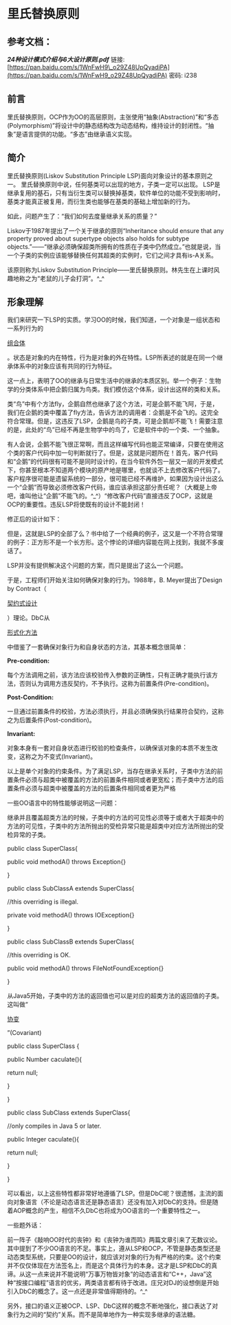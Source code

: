 # 里氏替换原则

## 参考文档：

_**24种设计模式介绍与6大设计原则.pdf**_   链接: [https://pan.baidu.com/s/1WnFwH9\_o29Z48UpQyadiPA](https://pan.baidu.com/s/1WnFwH9_o29Z48UpQyadiPA) 密码: i238

## 前言

里氏替换原则，OCP作为OO的高层原则，主张使用“抽象\(Abstraction\)”和“多态\(Polymorphism\)”将设计中的静态结构改为动态结构，维持设计的封闭性。“抽象”是语言提供的功能。“多态”由继承语义实现。

## 简介

里氏替换原则\(Liskov Substitution Principle LSP\)面向对象设计的基本原则之一。 里氏替换原则中说，任何基类可以出现的地方，子类一定可以出现。 LSP是继承复用的基石，只有当衍生类可以替换掉基类，软件单位的功能不受到影响时，基类才能真正被复用，而衍生类也能够在基类的基础上增加新的行为。

如此，问题产生了：“我们如何去度量继承关系的质量？”

Liskov于1987年提出了一个关于继承的原则“Inheritance should ensure that any property proved about supertype objects also holds for subtype objects.”——“继承必须确保超类所拥有的性质在子类中仍然成立。”也就是说，当一个子类的实例应该能够替换任何其超类的实例时，它们之间才具有is-A关系。

该原则称为Liskov Substitution Principle——里氏替换原则。林先生在上课时风趣地称之为“老鼠的儿子会打洞”。^\_^

## 形象理解

我们来研究一下LSP的实质。学习OO的时候，我们知道，一个对象是一组状态和一系列行为的

[组合体](https://baike.baidu.com/item/%E7%BB%84%E5%90%88%E4%BD%93)

。状态是对象的内在特性，行为是对象的外在特性。LSP所表述的就是在同一个继承体系中的对象应该有共同的行为特征。

这一点上，表明了OO的继承与日常生活中的继承的本质区别。举一个例子：生物学的分类体系中把企鹅归属为鸟类。我们模仿这个体系，设计出这样的类和关系。

类“鸟”中有个方法fly，企鹅自然也继承了这个方法，可是企鹅不能飞阿，于是，我们在企鹅的类中覆盖了fly方法，告诉方法的调用者：企鹅是不会飞的。这完全符合常理。但是，这违反了LSP，企鹅是鸟的子类，可是企鹅却不能飞！需要注意的是，此处的“鸟”已经不再是生物学中的鸟了，它是软件中的一个类、一个抽象。

有人会说，企鹅不能飞很正常啊，而且这样编写代码也能正常编译，只要在使用这个类的客户代码中加一句判断就行了。但是，这就是问题所在！首先，客户代码和“企鹅”的代码很有可能不是同时设计的，在当今软件外包一层又一层的开发模式下，你甚至根本不知道两个模块的原产地是哪里，也就谈不上去修改客户代码了。客户程序很可能是遗留系统的一部分，很可能已经不再维护，如果因为设计出这么一个“企鹅”而导致必须修改客户代码，谁应该承担这部分责任呢？（大概是上帝吧，谁叫他让“企鹅”不能飞的。^\_^）“修改客户代码”直接违反了OCP，这就是OCP的重要性。违反LSP将使既有的设计不能封闭！

修正后的设计如下：

但是，这就是LSP的全部了么？书中给了一个经典的例子，这又是一个不符合常理的例子：正方形不是一个长方形。这个悖论的详细内容能在网上找到，我就不多废话了。

LSP并没有提供解决这个问题的方案，而只是提出了这么一个问题。

于是，工程师们开始关注如何确保对象的行为。1988年，B. Meyer提出了Design by Contract（

[契约式设计](https://baike.baidu.com/item/%E5%A5%91%E7%BA%A6%E5%BC%8F%E8%AE%BE%E8%AE%A1)

）理论。DbC从

[形式化方法](https://baike.baidu.com/item/%E5%BD%A2%E5%BC%8F%E5%8C%96%E6%96%B9%E6%B3%95)

中借鉴了一套确保对象行为和自身状态的方法，其基本概念很简单：

**Pre-condition:**

每个方法调用之前，该方法应该校验传入参数的正确性，只有正确才能执行该方法，否则认为调用方违反契约，不予执行。这称为前置条件\(Pre-condition\)。

**Post-Condition:**

一旦通过前置条件的校验，方法必须执行，并且必须确保执行结果符合契约，这称之为后置条件\(Post-condition\)。

**Invariant:**

对象本身有一套对自身状态进行校验的检查条件，以确保该对象的本质不发生改变，这称之为不变式\(Invariant\)。

以上是单个对象的约束条件。为了满足LSP，当存在继承关系时，子类中方法的前置条件必须与超类中被覆盖的方法的前置条件相同或者更宽松；而子类中方法的后置条件必须与超类中被覆盖的方法的后置条件相同或者更为严格

一些OO语言中的特性能够说明这一问题：

继承并且覆盖超类方法的时候，子类中的方法的可见性必须等于或者大于超类中的方法的可见性，子类中的方法所抛出的受检异常只能是超类中对应方法所抛出的受检异常的子类。

public class SuperClass{

public void methodA\(\) throws Exception{}

}

public class SubClassA extends SuperClass{

//this overriding is illegal.

private void methodA\(\) throws IOException{}

}

public class SubClassB extends SuperClass{

//this overriding is OK.

public void methodA\(\) throws FileNotFoundException{}

}

从Java5开始，子类中的方法的返回值也可以是对应的超类方法的返回值的子类。这叫做“

[协变](https://baike.baidu.com/item/%E5%8D%8F%E5%8F%98)

”\(Covariant\)

public class SuperClass {

public Number caculate\(\){

return null;

}

}

public class SubClass extends SuperClass{

//only compiles in Java 5 or later.

public Integer caculate\(\){

return null;

}

}

可以看出，以上这些特性都非常好地遵循了LSP。但是DbC呢？很遗憾，主流的面向对象语言（不论是动态语言还是静态语言）还没有加入对DbC的支持。但是随着AOP概念的产生，相信不久DbC也将成为OO语言的一个重要特性之一。

一些题外话：

前一阵子《敲响OO时代的丧钟》和《丧钟为谁而鸣》两篇文章引来了无数议论。其中提到了不少OO语言的不足。事实上，遵从LSP和OCP，不管是静态类型还是动态类型系统，只要是OO的设计，就应该对对象的行为有严格的约束。这个约束并不仅仅体现在方法签名上，而是这个具体行为的本身。这才是LSP和DbC的真谛。从这一点来说并不能说明“万事万物皆对象”的动态语言和“C++，Java”这种“按接口编程”语言的优劣，两类语言都有待于改进。庄兄对DJ的设想倒是开始引入DbC的概念了。这一点还是非常值得期待的。^\_^

另外，接口的语义正被OCP、LSP、DbC这样的概念不断地强化，接口表达了对象行为之间的“契约”关系。而不是简单地作为一种实现多继承的语法糖。


